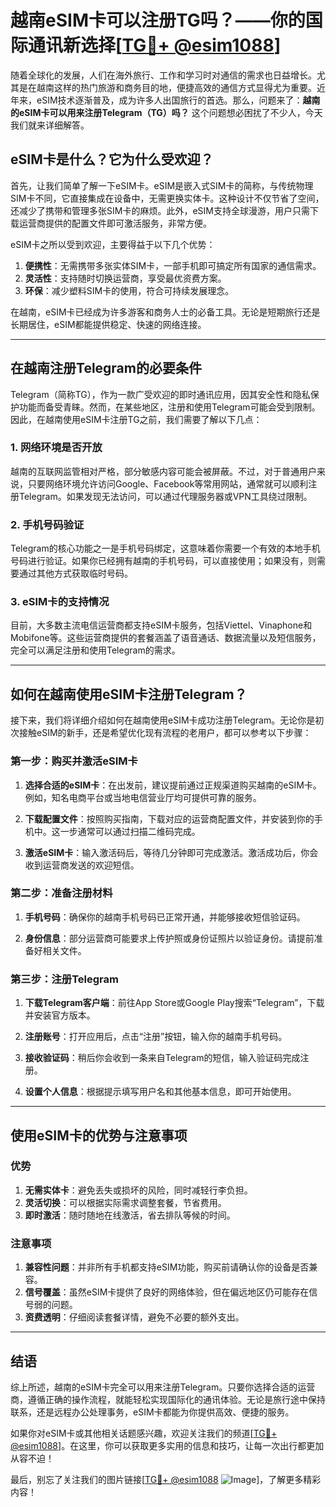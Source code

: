 # 越南eSIM卡可以注册TG吗？——你的国际通讯新选择[[TG💪+ @esim1088](https://t.me/s/esim1088)]

随着全球化的发展，人们在海外旅行、工作和学习时对通信的需求也日益增长。尤其是在越南这样的热门旅游和商务目的地，便捷高效的通信方式显得尤为重要。近年来，eSIM技术逐渐普及，成为许多人出国旅行的首选。那么，问题来了：**越南的eSIM卡可以用来注册Telegram（TG）吗？** 这个问题想必困扰了不少人，今天我们就来详细解答。

## eSIM卡是什么？它为什么受欢迎？

首先，让我们简单了解一下eSIM卡。eSIM是嵌入式SIM卡的简称，与传统物理SIM卡不同，它直接集成在设备中，无需更换实体卡。这种设计不仅节省了空间，还减少了携带和管理多张SIM卡的麻烦。此外，eSIM支持全球漫游，用户只需下载运营商提供的配置文件即可激活服务，非常方便。

eSIM卡之所以受到欢迎，主要得益于以下几个优势：

1. **便携性**：无需携带多张实体SIM卡，一部手机即可搞定所有国家的通信需求。
2. **灵活性**：支持随时切换运营商，享受最优资费方案。
3. **环保**：减少塑料SIM卡的使用，符合可持续发展理念。

在越南，eSIM卡已经成为许多游客和商务人士的必备工具。无论是短期旅行还是长期居住，eSIM都能提供稳定、快速的网络连接。

---

## 在越南注册Telegram的必要条件

Telegram（简称TG），作为一款广受欢迎的即时通讯应用，因其安全性和隐私保护功能而备受青睐。然而，在某些地区，注册和使用Telegram可能会受到限制。因此，在越南使用eSIM卡注册TG之前，我们需要了解以下几点：

### 1. 网络环境是否开放

越南的互联网监管相对严格，部分敏感内容可能会被屏蔽。不过，对于普通用户来说，只要网络环境允许访问Google、Facebook等常用网站，通常就可以顺利注册Telegram。如果发现无法访问，可以通过代理服务器或VPN工具绕过限制。

### 2. 手机号码验证

Telegram的核心功能之一是手机号码绑定，这意味着你需要一个有效的本地手机号码进行验证。如果你已经拥有越南的手机号码，可以直接使用；如果没有，则需要通过其他方式获取临时号码。

### 3. eSIM卡的支持情况

目前，大多数主流电信运营商都支持eSIM卡服务，包括Viettel、Vinaphone和Mobifone等。这些运营商提供的套餐涵盖了语音通话、数据流量以及短信服务，完全可以满足注册和使用Telegram的需求。

---

## 如何在越南使用eSIM卡注册Telegram？

接下来，我们将详细介绍如何在越南使用eSIM卡成功注册Telegram。无论你是初次接触eSIM的新手，还是希望优化现有流程的老用户，都可以参考以下步骤：

### 第一步：购买并激活eSIM卡

1. **选择合适的eSIM卡**：在出发前，建议提前通过正规渠道购买越南的eSIM卡。例如，知名电商平台或当地电信营业厅均可提供可靠的服务。
   
2. **下载配置文件**：按照购买指南，下载对应的运营商配置文件，并安装到你的手机中。这一步通常可以通过扫描二维码完成。

3. **激活eSIM卡**：输入激活码后，等待几分钟即可完成激活。激活成功后，你会收到运营商发送的欢迎短信。

### 第二步：准备注册材料

1. **手机号码**：确保你的越南手机号码已正常开通，并能够接收短信验证码。

2. **身份信息**：部分运营商可能要求上传护照或身份证照片以验证身份。请提前准备好相关文件。

### 第三步：注册Telegram

1. **下载Telegram客户端**：前往App Store或Google Play搜索“Telegram”，下载并安装官方版本。

2. **注册账号**：打开应用后，点击“注册”按钮，输入你的越南手机号码。

3. **接收验证码**：稍后你会收到一条来自Telegram的短信，输入验证码完成注册。

4. **设置个人信息**：根据提示填写用户名和其他基本信息，即可开始使用。

---

## 使用eSIM卡的优势与注意事项

### 优势

1. **无需实体卡**：避免丢失或损坏的风险，同时减轻行李负担。
2. **灵活切换**：可以根据实际需求调整套餐，节省费用。
3. **即时激活**：随时随地在线激活，省去排队等候的时间。

### 注意事项

1. **兼容性问题**：并非所有手机都支持eSIM功能，购买前请确认你的设备是否兼容。
2. **信号覆盖**：虽然eSIM卡提供了良好的网络体验，但在偏远地区仍可能存在信号弱的问题。
3. **资费透明**：仔细阅读套餐详情，避免不必要的额外支出。

---

## 结语

综上所述，越南的eSIM卡完全可以用来注册Telegram。只要你选择合适的运营商，遵循正确的操作流程，就能轻松实现国际化的通讯体验。无论是旅行途中保持联系，还是远程办公处理事务，eSIM卡都能为你提供高效、便捷的服务。

如果你对eSIM卡或其他相关话题感兴趣，欢迎关注我们的频道[[TG💪+ @esim1088](https://t.me/s/esim1088)]。在这里，你可以获取更多实用的信息和技巧，让每一次出行都更加从容不迫！

最后，别忘了关注我们的图片链接[[TG💪+ @esim1088](https://t.me/s/esim1088) ![Image](https://i.postimg.cc/4NQfJmqS/Snipaste-2025-05-13-00-14-12.png)]，了解更多精彩内容！